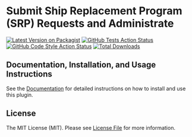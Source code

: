 # Submit Ship Replacement Program (SRP) Requests and Administrate



[![Latest Version on Packagist](https://img.shields.io/packagist/v/seatplus/srp.svg?style=flat-square)](https://packagist.org/packages/seatplus/srp)
[![GitHub Tests Action Status](https://img.shields.io/github/workflow/status/seatplus/srp/Laravel?label=Tests)](https://github.com/seatplus/srp/actions?query=workflow%3Alaravel+branch%3Adev)
[![GitHub Code Style Action Status](https://img.shields.io/github/workflow/status/seatplus/srp/Check%20&%20fix%20styling?label=code%20style)](https://github.com/seatplus/srp/actions?query=workflow%3A"Check+%26+fix+styling"+branch%3Adev)
[![Total Downloads](https://img.shields.io/packagist/dt/seatplus/srp.svg?style=flat-square)](https://packagist.org/packages/seatplus/srp)

## Documentation, Installation, and Usage Instructions
See the [Documentation](https://seatplus.net/docs/plugins/srp) for detailed instructions on how to install and use this plugin.

## License
The MIT License (MIT). Please see [License File](LICENSE.md) for more information.